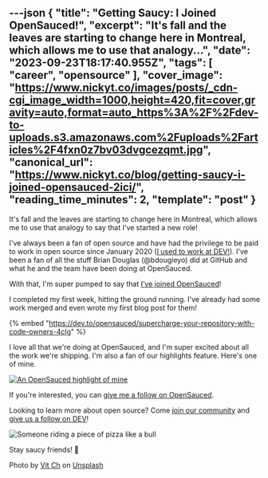 ---json
{
  "title": "Getting Saucy: I Joined OpenSauced!",
  "excerpt": "It's fall and the leaves are starting to change here in Montreal, which allows me to use that analogy...",
  "date": "2023-09-23T18:17:40.955Z",
  "tags": [
    "career",
    "opensource"
  ],
  "cover_image": "https://www.nickyt.co/images/posts/_cdn-cgi_image_width=1000,height=420,fit=cover,gravity=auto,format=auto_https%3A%2F%2Fdev-to-uploads.s3.amazonaws.com%2Fuploads%2Farticles%2F4fxn0z7bv03dvgcezqmt.jpg",
  "canonical_url": "https://www.nickyt.co/blog/getting-saucy-i-joined-opensauced-2ici/",
  "reading_time_minutes": 2,
  "template": "post"
}
---

It's fall and the leaves are starting to change here in Montreal, which allows me to use that analogy to say that I've started a new role!

I've always been a fan of open source and have had the privilege to be paid to work in open source since January 2020 ([I used to work at DEV!](https://dev.to/nickytonline/a-new-year-a-new-start-i-m-joining-the-dev-team-3ap0)). I've been a fan of all the stuff Brian Douglas (@bdougieyo) did at GitHub and what he and the team have been doing at OpenSauced.

With that, I'm super pumped to say that [I’ve joined OpenSauced](https://www.linkedin.com/posts/nickytonline_today-is-my-first-day-opensauced-im-looking-activity-7109549689242312704-g4_c)!

I completed my first week, hitting the ground running. I've already had some work merged and even wrote my first blog post for them!

{% embed "https://dev.to/opensauced/supercharge-your-repository-with-code-owners-4clg" %}

I love all that we're doing at OpenSauced, and I'm super excited about all the work we're shipping. I'm also a fan of our highlights feature. Here's one of mine.

[![An OpenSauced highlight of mine](https://www.nickyt.co/images/posts/_uploads_articles_af8k2ex8rl326bhumdat.png)](https://insights.opensauced.pizza/feed/432)

If you're interested, you can [give me a follow on OpenSauced](https://insights.opensauced.pizza/user/nickytonline?tab=highlights).

Looking to learn more about open source? Come [join our community](https://discord.com/invite/U2peSNf23P) and [give us a follow on DEV](https://dev.to/opensauced)!

![Someone riding a piece of pizza like a bull](https://media.giphy.com/media/10kxE34bJPaUO4/giphy.gif)

Stay saucy friends! 🍕

Photo by <a href="https://unsplash.com/@v_uk_europe?utm_source=unsplash&utm_medium=referral&utm_content=creditCopyText">Vit Ch</a> on <a href="https://unsplash.com/photos/Oxb84ENcFfU?utm_source=unsplash&utm_medium=referral&utm_content=creditCopyText">Unsplash</a>
